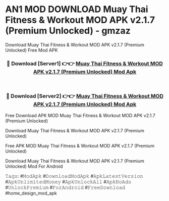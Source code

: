 # AN1 MOD DOWNLOAD Muay Thai Fitness & Workout MOD APK v2.1.7 (Premium Unlocked) - gmzaz
Download Muay Thai Fitness & Workout MOD APK v2.1.7 (Premium Unlocked) Free Mod APK

<div align="center">
<h3>🔴 Download [Server1] 👉👉 <a href="https://apk-comot.site?title=Muay_Thai_Fitness_&_Workout_MOD_APK_v2.1.7_(Premium_Unlocked)">Muay Thai Fitness & Workout MOD APK v2.1.7 (Premium Unlocked) Mod Apk</a></h3><br>

<h3>🔴 Download [Server2] 👉👉 <a href="https://apk-comot.site?title=Muay_Thai_Fitness_&_Workout_MOD_APK_v2.1.7_(Premium_Unlocked)">Muay Thai Fitness & Workout MOD APK v2.1.7 (Premium Unlocked) Mod Apk</a></h3>
</div>


Free Download APK MOD Muay Thai Fitness & Workout MOD APK v2.1.7 (Premium Unlocked)

Download Muay Thai Fitness & Workout MOD APK v2.1.7 (Premium Unlocked) 

Free APK MOD Muay Thai Fitness & Workout MOD APK v2.1.7 (Premium Unlocked) 

Download Muay Thai Fitness & Workout MOD APK v2.1.7 (Premium Unlocked) Mod For Android

𝚃𝚊𝚐𝚜: #𝙼𝚘𝚍𝙰𝚙𝚔 #𝙳𝚘𝚠𝚗𝚕𝚘𝚊𝚍𝙼𝚘𝚍𝙰𝚙𝚔 #𝙰𝚙𝚔𝙻𝚊𝚝𝚎𝚜𝚝𝚅𝚎𝚛𝚜𝚒𝚘𝚗 #𝙰𝚙𝚔𝚄𝚗𝚕𝚒𝚖𝚒𝚝𝚎𝚍𝙼𝚘𝚗𝚎𝚢 #𝙰𝚙𝚔𝚄𝚗𝚕𝚘𝚌𝚔𝙰𝚕𝚕 #𝙰𝚙𝚔𝙽𝚘𝙰𝚍𝚜 #𝚄𝚗𝚕𝚘𝚌𝚔𝙿𝚛𝚎𝚖𝚒𝚞𝚖 #𝙵𝚘𝚛𝙰𝚗𝚍𝚛𝚘𝚒𝚍 #𝙵𝚛𝚎𝚎𝙳𝚘𝚠𝚗𝚕𝚘𝚊𝚍 #home_design_mod_apk